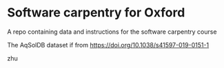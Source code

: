 # Software carpentry for Oxford
A repo containing data and instructions for the software carpentry course


The AqSolDB dataset if from https://doi.org/10.1038/s41597-019-0151-1

zhu
